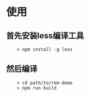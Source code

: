 # 使用

## 首先安装less编译工具
```
    > npm install -g less
```

## 然后编译
```
    > cd path/to/rem-demo
    > npm run build
```
